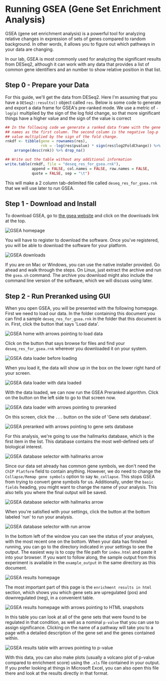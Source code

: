 # Running GSEA (Gene Set Enrichment Analysis)

GSEA (gene set enrichment analysis) is a powerful tool for analyzing
relative changes in expression of sets of genes compared to random
background. In other words, it allows you to figure out which pathways
in your data are changing.

In our lab, GSEA is most commonly used for analyzing the significant
results from DESeq2, although it can work with any data that provides
a list of common gene identifiers and an number to show relative
position in that list.

## Step 0 - Prepare your Data

For this guide, we'll get the data from DESeq2. Here I'm assuming that
you have a `DESeq2::results()` object called `res`. Below is some code
to generate and export a data frame for GSEA's pre-ranked mode. We use
a metric of `-log(p)` multiplied by the sign of the log fold change,
so that more significant things have a higher value and the sign of the
value is correct

```R
## In the following code we generate a ranked data frame with the gene
## names as the first column. The second column is the negative log-p
## value multiplied by the sign of the fold change.
rnkdf <- tibble(gene = rownames(res),
				rnk = -log(res$pvalue) * sign(res$log2FoldChange)) %>%
	arrange(desc(rnk)) %>% drop_na()

## Write out the table without any additional information
write.table(rnkdf, file = "deseq_res_for_gsea.rnk"),
			append = FALSE, col.names = FALSE, row.names = FALSE,
			quote = FALSE, sep = "\t")
```

This will make a 2 column tab-delimited file called
`deseq_res_for_gsea.rnk` that we will use later to run GSEA.

## Step 1 - Download and Install

To download GSEA, go to [the gsea
website](https://www.gsea-msigdb.org/gsea/index.jsp) and click on the
downloads link at the top.

![GSEA homepage](./images/gsea_home.png)

You will have to register to download the software. Once you've
registered, you will be able to download the software for your
platform.

![GSEA downloads](./images/gsea_downloads.png)

If you are on Mac or Windows, you can use the native installer
provided. Go ahead and walk through the steps. On Linux, just extract
the archive and run the `gsea.sh` command. The archive you download
might also include the command line version of the software, which we
will discuss using later.

## Step 2 - Run Preranked using GUI

When you open GSEA, you will be presented with the following homepage.
First we need to load our data. In the folder containing this document
you can find a sample `deseq_res_for_gsea.rnk` in the folder that this
document is in. First, click the button that says 'Load data'.

![GSEA home with arrows pointing to load data](./images/gsea_goto_load_data.png)

Click on the button that says browse for files and find your
`deseq_res_for_gsea.rnk` wherever you downloaded it on your system.

![GSEA data loader before loading](./images/gsea_data_loader.png)

When you load it, the data will show up in the box on the lower right
hand of your screen.

![GSEA data loader with data loaded](./images/gsea_data_loaded.png)

With the data loaded, we can now run the GSEA Preranked algorithm.
Click on the button on the left side to go to that screen now.

![GSEA data loader with arrows pointing to
preranked](./images/gsea_goto_preranked.png)

On this screen, click the `...` button on the side of 'Gene sets database'.

![GSEA preranked with arrows pointing to gene sets
database](./images/gsea_preranked_db_button.png)

For this analysis, we're going to use the hallmarks database, which is
the first item in the list. This database contains the most
well-defined sets of biological interest.

![GSEA database selector with hallmarks
arrow](./images/gsea_hallmarks.png)

Since our data set already has common gene symbols, we don't need the
`ChIP Platform` field to contain anything. However, we do need to
change the `Collapse/Remap gene symbols` option to say `No_collapse`.
This stops GSEA from trying to convert gene symbols for us.
Additionally, under the `basic fields` heading, you might want to
change the name of your analysis. This also tells you where the final
output will be saved.

![GSEA database selector with hallmarks
arrow](./images/gsea_preranked_settings.png)

When you're satisfied with your settings, click the button at the
bottom labeled 'run' to run your analysis.

![GSEA database selector with run
arrow](./images/gsea_preranked_run.png)

In the bottom left of the window you can see the status of your
analyses, with the most recent one on the bottom. When your data has
finished running, you can go to the directory indicated in your
settings to see the output. The easiest way is to copy the file path
for `index.html` and paste it into your browser. If you want to follow
along, the sample output from this experiment is available in the
`example_output` in the same directory as this document.

![GSEA results homepage](./images/gsea_run_status.png)

The most important part of this page is the `enrichment results in
html` section, which shows you which gene sets are upregulated (pos)
and downregulated (neg), in a convenient table.

![GSEA results homepage with arrows pointing to
HTML snapshots](./images/gsea_snapshot.png)

In this table you can look at all of the gene sets that were found to
be regulated in that condition, as well as a nominal `p-value` that
you can use to assign significance. Clicking on the name of a pathway
will take you to a page with a detailed description of the gene set
and the genes contained within.

![GSEA results table with arrows pointing to
p-value](./images/gsea_table.png)

With this data, you can also make plots (usually a volcano plot of
p-value compared to enrichment score) using the `.xls` file contained
in your output. If you prefer looking at things in Microsoft Excel,
you can also open this file there and look at the results directly in
that format.

